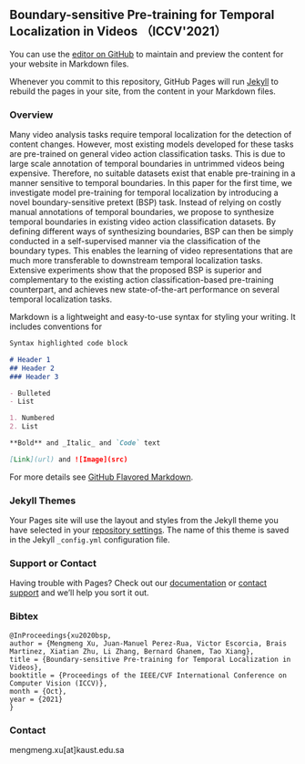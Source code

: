 ## Boundary-sensitive Pre-training for Temporal Localization in Videos （ICCV'2021）
You can use the [editor on GitHub](https://github.com/frostinassiky/bsp/edit/gh-pages/index.md) to maintain and preview the content for your website in Markdown files.

Whenever you commit to this repository, GitHub Pages will run [Jekyll](https://jekyllrb.com/) to rebuild the pages in your site, from the content in your Markdown files.

### Overview

Many video analysis tasks require temporal localization for the detection of content changes. However, most existing models developed for these tasks are pre-trained on general video action classification tasks. This is due to large scale annotation of temporal boundaries in untrimmed videos being expensive. Therefore, no suitable datasets exist that enable pre-training in a manner sensitive to temporal boundaries. In this paper for the first time, we investigate model pre-training for temporal localization by introducing a novel boundary-sensitive pretext (BSP) task. Instead of relying on costly manual annotations of temporal boundaries, we propose to synthesize temporal boundaries in existing video action classification datasets. By defining different ways of synthesizing boundaries, BSP can then be simply conducted in a self-supervised manner via the classification of the boundary types. This enables the learning of video representations that are much more transferable to downstream temporal localization tasks. Extensive experiments show that the proposed BSP is superior and complementary to the existing action classification-based pre-training counterpart, and achieves new state-of-the-art performance on several temporal localization tasks.

Markdown is a lightweight and easy-to-use syntax for styling your writing. It includes conventions for

```markdown
Syntax highlighted code block

# Header 1
## Header 2
### Header 3

- Bulleted
- List

1. Numbered
2. List

**Bold** and _Italic_ and `Code` text

[Link](url) and ![Image](src)
```

For more details see [GitHub Flavored Markdown](https://guides.github.com/features/mastering-markdown/).

### Jekyll Themes

Your Pages site will use the layout and styles from the Jekyll theme you have selected in your [repository settings](https://github.com/frostinassiky/bsp/settings/pages). The name of this theme is saved in the Jekyll `_config.yml` configuration file.

### Support or Contact

Having trouble with Pages? Check out our [documentation](https://docs.github.com/categories/github-pages-basics/) or [contact support](https://support.github.com/contact) and we’ll help you sort it out.

### Bibtex
```
@InProceedings{xu2020bsp,
author = {Mengmeng Xu, Juan-Manuel Perez-Rua, Victor Escorcia, Brais Martinez, Xiatian Zhu, Li Zhang, Bernard Ghanem, Tao Xiang},
title = {Boundary-sensitive Pre-training for Temporal Localization in Videos},
booktitle = {Proceedings of the IEEE/CVF International Conference on Computer Vision (ICCV)},
month = {Oct},
year = {2021}
}
```

### Contact
mengmeng.xu[at]kaust.edu.sa
